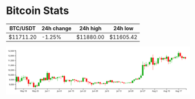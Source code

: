 # Bitcoin Stats

BTC/USDT|24h change|24h high|24h low|
|---|---|---|---|
|$11711.20|-1.25%|$11880.00|$11605.42|

<img src="./chart.svg">
